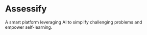 # Assessify
A smart platform leveraging AI to simplify challenging problems and empower self-learning.
